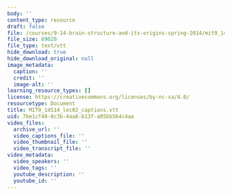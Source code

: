 ```yaml
---
body: ''
content_type: resource
draft: false
file: /courses/9-14-brain-structure-and-its-origins-spring-2014/mit9_14s14_lec02_captions.vtt
file_size: 89020
file_type: text/vtt
hide_download: true
hide_download_original: null
image_metadata:
  caption: ''
  credit: ''
  image-alt: ''
learning_resource_types: []
license: https://creativecommons.org/licenses/by-nc-sa/4.0/
resourcetype: Document
title: MIT9_14S14_lec02_captions.vtt
uid: 7be1cf40-8c3b-4aa8-b13f-a05bb564c4aa
video_files:
  archive_url: ''
  video_captions_file: ''
  video_thumbnail_file: ''
  video_transcript_file: ''
video_metadata:
  video_speakers: ''
  video_tags: ''
  youtube_description: ''
  youtube_id: ''
---
```

